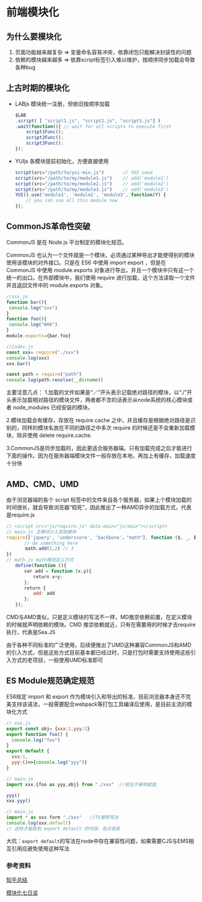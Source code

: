 # 前端模块化

## 为什么要模块化

1. 页面功能越来越复杂 => 变量命名容易冲突，依靠闭包只能解决封装性的问题
2. 依赖的模块越来越多 => 依靠script标签引入难以维护，按顺序同步加载会导致各种bug

## 上古时期的模块化

- LABjs 模块统一注册，但依旧按顺序加载

  ```javascript
  $LAB
  .script( [ "script1.js", "script2.js", "script3.js"] )
  .wait(function(){ // wait for all scripts to execute first
      script1Func();
      script2Func();
      script3Func();
  });
  ```

- YUIjs 各模块提前初始化，方便直接使用

  ```javascript
  script(src="/path/to/yui-min.js")       // YUI seed
  script(src="/path/to/my/module1.js")    // add('module1')
  script(src="/path/to/my/module2.js")    // add('module2')
  script(src="/path/to/my/module3.js")    // add('module3')
  YUI().use('module1', 'module2', 'module3', function(Y) {
      // you can use all this module now
  });
  ```

## CommonJS革命性突破

CommonJS 是在 Node.js 平台制定的模块化规范。

CommonJS 也认为一个文件就是一个模块，必须通过某种导出才能使得别的模块使用该模块的对外接口。只是在 ES6 中使用 import export ，但是在 CommonJS 中使用 module.exports 对象进行导出，并且一个模块中只有这一个统一的出口。在外部模块中，我们使用 require 进行加载，这个方法读取一个文件并且返回文件中的 module.exports 对象。

```javascript
//xxx.js
function bar(){
 console.log("xxx")
}
function foo(){
 console.log("666")
}
module.exports={bar,foo}

//index.js
const xxx= require("./xxx")
console.log(xxx)
xxx.bar()

const path = require("path")
console.log(path.resolve(__dirname))
```

主要注意几点：
1.加载的文件如果是“／”开头表示记载绝对路径的模块，以“./”开头表示加载相对路径的模块文件，两者都不含的话表示从node系统的核心模块或者 node_modules 已经安装的模块。

2.模块加载会有缓存，存放在 require.cache 之中，并且缓存是根据绝对路径是识别的，同样的模块名放在不同的路径之中多次 require 的时候还是不会重新加载模块，除非使用 delete require.cache.

3.CommonJS是同步加载的，因此更适合服务器端。只有加载完成之后才能进行下面的操作。因为在服务器端模块文件一般存放在本地，再加上有缓存，加载速度十分快

## AMD、CMD、UMD

由于浏览器端的各个 script 标签中的文件来自各个服务器，如果上个模块加载的时间很长，就会导致浏览器“假死”，因此推出了一种AMD异步的加载方式，代表是require.js

```javascript
// <script src="js/require.js" data-main="js/main"></script>
// main.js 主模块引入其他模块
require(['jquery', 'underscore', 'backbone'，"math"], function ($, _, Backbone,math){
　　　　// do something here
       math.add(1,2) // 3
})
// math.js math模块定义方式
　　define(function (){
　　　　var add = function (x,y){
　　　　　　return x+y;
　　　　};
　　　　return {
　　　　　　add: add
　　　　};
　　});

```

CMD与AMD类似，只是定义模块的写法不一样，MD推崇依赖前置，在定义模块的时候就声明依赖的模块。CMD 推崇依赖就近，只有在需要用的时候才去require 执行，代表是Sea.JS

由于各种不同标准的广泛使用，后续便推出了UMD这种兼容CommonJS和AMD的引入方式，但是这些方式目前基本都已经过时，只是打包时需要支持使用这些引入方式的老项目，一般使用UMD标准即可

## ES Module规范确定规范

ES6规定 import 和 export 作为模块引入和导出的标准，目前浏览器本身还不完美支持该语法，一般需要配合webpack等打包工具编译后使用，是目前主流的模块化方式

```javascript
// xxx.js
export const obj= {xxx:1,yyy:2}
export function foo() {
  console.log("foo")
}
export default {
  xxx:1,
  yyy:()=>{console.log("yyy")}
}

// main.js
import xxx,{foo as yyy,obj} from "./xxx"  //相当于解构赋值

yyy()
xxx.yyy()

// main.js
import * as xxx form "./xxx"   //TS推荐写法
console.log(xxx.default)
// 这样才能取到 export default 的内容，有点诡异
```



大坑：`export default`的写法在node中存在兼容性问题，如果需要CJS与EMS相互引用应避免使用这种写法



### 参考资料

[知乎总结](https://zhuanlan.zhihu.com/p/28573281)

[模块化七日谈](http://huangxuan.me/js-module-7day/)

